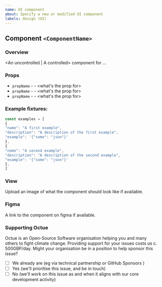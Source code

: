 ```yaml
---
name: UI component 
about: Specify a new or modified UI component
labels: design (UI)
---
```


## Component `<ComponentName>`

### Overview

<An uncontrolled | A controlled> component for <doing a thing>...

### Props

- `propName` - <propType> - <what's the prop for>
- `propName` - <propType> - <what's the prop for>
- `propName` - <propType> - <what's the prop for>

### Example fixtures:
```js
const examples = [
{
"name": "A first example",
"description": "A description of the first example",
"example": '{"some": "json"}'
},
{
"name": "A second example",
"description": "A description of the second example",
"example": '{"some": "json"}'
},
]
```


### View

Upload an image of what the component should look like if available.

### Figma

A link to the component on figma if available.


### Supporting Octue

Octue is an Open-Source Software organisation helping you and many others to fight climate change. Providing support for your issues costs us c. 500GBP/day. Might your organisation be in a position to help sponsor this issue?
- [ ] We already are (eg via technical partnership or GitHub Sponsors )
- [ ] Yes (we'll prioritise this issue, and be in touch)
- [ ] No (we'll work on this issue as and when it aligns with our core development activity)
